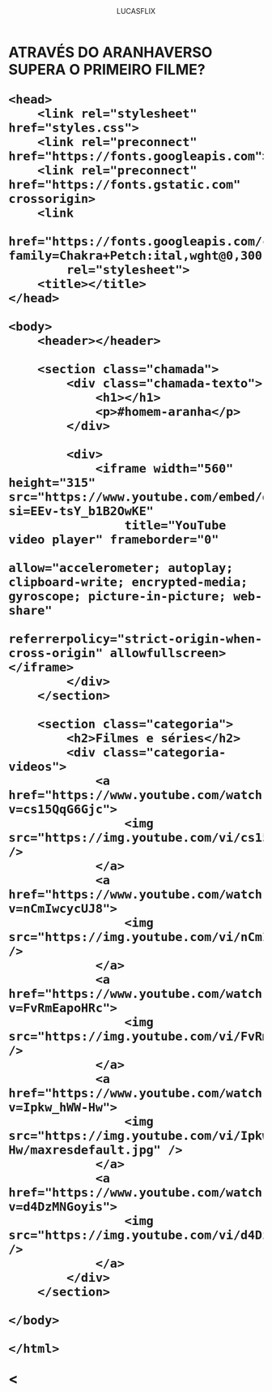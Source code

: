<header>LUCASFLIX</header>

<h1>ATRAVÉS DO ARANHAVERSO SUPERA O PRIMEIRO FILME?
    <html lang="pt-BR">

    <head>
        <link rel="stylesheet" href="styles.css">
        <link rel="preconnect" href="https://fonts.googleapis.com">
        <link rel="preconnect" href="https://fonts.gstatic.com" crossorigin>
        <link
            href="https://fonts.googleapis.com/css2?family=Chakra+Petch:ital,wght@0,300;0,400;0,500;0,600;0,700;1,300;1,400;1,500;1,600;1,700&display=swap"
            rel="stylesheet">
        <title></title>
    </head>
    
    <body>
        <header></header>
    
        <section class="chamada">
            <div class="chamada-texto">
                <h1></h1>
                <p>#homem-aranha</p>
            </div>
    
            <div>
                <iframe width="560" height="315" src="https://www.youtube.com/embed/gt_fAE1Eg2Q?si=EEv-tsY_b1B2OwKE"
                    title="YouTube video player" frameborder="0"
                    allow="accelerometer; autoplay; clipboard-write; encrypted-media; gyroscope; picture-in-picture; web-share"
                    referrerpolicy="strict-origin-when-cross-origin" allowfullscreen></iframe>
            </div>
        </section>
    
        <section class="categoria">
            <h2>Filmes e séries</h2>
            <div class="categoria-videos">
                <a href="https://www.youtube.com/watch?v=cs15QqG6Gjc">
                    <img src="https://img.youtube.com/vi/cs15QqG6Gjc/maxresdefault.jpg" />
                </a>
                <a href="https://www.youtube.com/watch?v=nCmIwcycUJ8">
                    <img src="https://img.youtube.com/vi/nCmIwcycUJ8/maxresdefault.jpg" />
                </a>
                <a href="https://www.youtube.com/watch?v=FvRmEapoHRc">
                    <img src="https://img.youtube.com/vi/FvRmEapoHRc/maxresdefault.jpg" />
                </a>
                <a href="https://www.youtube.com/watch?v=Ipkw_hWW-Hw">
                    <img src="https://img.youtube.com/vi/Ipkw_hWW-Hw/maxresdefault.jpg" />
                </a>
                <a href="https://www.youtube.com/watch?v=d4DzMNGoyis">
                    <img src="https://img.youtube.com/vi/d4DzMNGoyis/maxresdefault.jpg" />
                </a>
            </div>
        </section>
    
    </body>
    
    </html>
<
